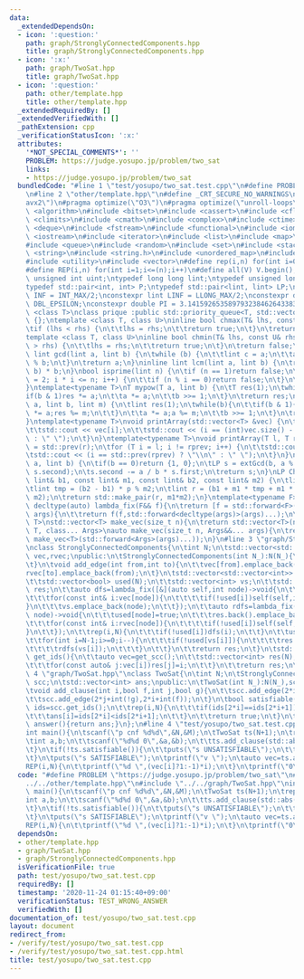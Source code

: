 ```yaml
---
data:
  _extendedDependsOn:
  - icon: ':question:'
    path: graph/StronglyConnectedComponents.hpp
    title: graph/StronglyConnectedComponents.hpp
  - icon: ':x:'
    path: graph/TwoSat.hpp
    title: graph/TwoSat.hpp
  - icon: ':question:'
    path: other/template.hpp
    title: other/template.hpp
  _extendedRequiredBy: []
  _extendedVerifiedWith: []
  _pathExtension: cpp
  _verificationStatusIcon: ':x:'
  attributes:
    '*NOT_SPECIAL_COMMENTS*': ''
    PROBLEM: https://judge.yosupo.jp/problem/two_sat
    links:
    - https://judge.yosupo.jp/problem/two_sat
  bundledCode: "#line 1 \"test/yosupo/two_sat.test.cpp\"\n#define PROBLEM \"https://judge.yosupo.jp/problem/two_sat\"\
    \n#line 2 \"other/template.hpp\"\n#define _CRT_SECURE_NO_WARNINGS\n#pragma target(\"\
    avx2\")\n#pragma optimize(\"O3\")\n#pragma optimize(\"unroll-loops\")\n#include\
    \ <algorithm>\n#include <bitset>\n#include <cassert>\n#include <cfloat>\n#include\
    \ <climits>\n#include <cmath>\n#include <complex>\n#include <ctime>\n#include\
    \ <deque>\n#include <fstream>\n#include <functional>\n#include <iomanip>\n#include\
    \ <iostream>\n#include <iterator>\n#include <list>\n#include <map>\n#include <memory>\n\
    #include <queue>\n#include <random>\n#include <set>\n#include <stack>\n#include\
    \ <string>\n#include <string.h>\n#include <unordered_map>\n#include <unordered_set>\n\
    #include <utility>\n#include <vector>\n#define rep(i,n) for(int i=0;i<(n);i++)\n\
    #define REP(i,n) for(int i=1;i<=(n);i++)\n#define all(V) V.begin(),V.end()\ntypedef\
    \ unsigned int uint;\ntypedef long long lint;\ntypedef unsigned long long ulint;\n\
    typedef std::pair<int, int> P;\ntypedef std::pair<lint, lint> LP;\nconstexpr int\
    \ INF = INT_MAX/2;\nconstexpr lint LINF = LLONG_MAX/2;\nconstexpr double eps =\
    \ DBL_EPSILON;\nconstexpr double PI = 3.141592653589793238462643383279;\ntemplate\
    \ <class T>\nclass prique :public std::priority_queue<T, std::vector<T>, std::greater<T>>\
    \ {};\ntemplate <class T, class U>\ninline bool chmax(T& lhs, const U& rhs) {\n\
    \tif (lhs < rhs) {\n\t\tlhs = rhs;\n\t\treturn true;\n\t}\n\treturn false;\n}\n\
    template <class T, class U>\ninline bool chmin(T& lhs, const U& rhs) {\n\tif (lhs\
    \ > rhs) {\n\t\tlhs = rhs;\n\t\treturn true;\n\t}\n\treturn false;\n}\ninline\
    \ lint gcd(lint a, lint b) {\n\twhile (b) {\n\t\tlint c = a;\n\t\ta = b; b = c\
    \ % b;\n\t}\n\treturn a;\n}\ninline lint lcm(lint a, lint b) {\n\treturn a / gcd(a,\
    \ b) * b;\n}\nbool isprime(lint n) {\n\tif (n == 1)return false;\n\tfor (int i\
    \ = 2; i * i <= n; i++) {\n\t\tif (n % i == 0)return false;\n\t}\n\treturn true;\n\
    }\ntemplate<typename T>\nT mypow(T a, lint b) {\n\tT res(1);\n\twhile(b){\n\t\t\
    if(b & 1)res *= a;\n\t\ta *= a;\n\t\tb >>= 1;\n\t}\n\treturn res;\n}\nlint modpow(lint\
    \ a, lint b, lint m) {\n\tlint res(1);\n\twhile(b){\n\t\tif(b & 1){\n\t\t\tres\
    \ *= a;res %= m;\n\t\t}\n\t\ta *= a;a %= m;\n\t\tb >>= 1;\n\t}\n\treturn res;\n\
    }\ntemplate<typename T>\nvoid printArray(std::vector<T> &vec) {\n\trep(i, vec.size()){\n\
    \t\tstd::cout << vec[i];\n\t\tstd::cout << (i == (int)vec.size() - 1 ? \"\\n\"\
    \ : \" \");\n\t}\n}\ntemplate<typename T>\nvoid printArray(T l, T r) {\n\tT rprev\
    \ = std::prev(r);\n\tfor (T i = l; i != rprev; i++) {\n\t\tstd::cout << *i;\n\t\
    \tstd::cout << (i == std::prev(rprev) ? \"\\n\" : \" \");\n\t}\n}\nLP extGcd(lint\
    \ a, lint b) {\n\tif(b == 0)return {1, 0};\n\tLP s = extGcd(b, a % b);\n\tstd::swap(s.first,\
    \ s.second);\n\ts.second -= a / b * s.first;\n\treturn s;\n}\nLP ChineseRem(const\
    \ lint& b1, const lint& m1, const lint& b2, const lint& m2) {\n\tlint p = extGcd(m1,m2).first;\n\
    \tlint tmp = (b2 - b1) * p % m2;\n\tlint r = (b1 + m1 * tmp + m1 * m2) % (m1 *\
    \ m2);\n\treturn std::make_pair(r, m1*m2);\n}\ntemplate<typename F>\ninline constexpr\
    \ decltype(auto) lambda_fix(F&& f){\n\treturn [f = std::forward<F>(f)](auto&&...\
    \ args){\n\t\treturn f(f,std::forward<decltype(args)>(args)...);\n\t};\n}\ntemplate<typename\
    \ T>\nstd::vector<T> make_vec(size_t n){\n\treturn std::vector<T>(n);\n}\ntemplate<typename\
    \ T, class... Args>\nauto make_vec(size_t n, Args&&... args){\n\treturn std::vector<decltype(make_vec<T>(args...))>(n,\
    \ make_vec<T>(std::forward<Args>(args)...));\n}\n#line 3 \"graph/StronglyConnectedComponents.hpp\"\
    \nclass StronglyConnectedComponents{\n\tint N;\n\tstd::vector<std::vector<int>>\
    \ vec,rvec;\npublic:\n\tStronglyConnectedComponents(int N_):N(N_){\n\t\tvec.resize(N);rvec.resize(N);\n\
    \t}\n\tvoid add_edge(int from,int to){\n\t\tvec[from].emplace_back(to);\n\t\t\
    rvec[to].emplace_back(from);\n\t}\n\tstd::vector<std::vector<int>> get_scc(){\n\
    \t\tstd::vector<bool> used(N);\n\t\tstd::vector<int> vs;\n\t\tstd::vector<std::vector<int>>\
    \ res;\n\t\tauto dfs=lambda_fix([&](auto self,int node)->void{\n\t\t\tused[node]=true;\n\
    \t\t\tfor(const int& i:vec[node]){\n\t\t\t\tif(!used[i])self(self,i);\n\t\t\t\
    }\n\t\t\tvs.emplace_back(node);\n\t\t});\n\t\tauto rdfs=lambda_fix([&](auto self,int\
    \ node)->void{\n\t\t\tused[node]=true;\n\t\t\tres.back().emplace_back(node);\n\
    \t\t\tfor(const int& i:rvec[node]){\n\t\t\t\tif(!used[i])self(self,i);\n\t\t\t\
    }\n\t\t});\n\t\trep(i,N){\n\t\t\tif(!used[i])dfs(i);\n\t\t}\n\t\tused.assign(N,false);\n\
    \t\tfor(int i=N-1;i>=0;i--){\n\t\t\tif(!used[vs[i]]){\n\t\t\t\tres.emplace_back();\n\
    \t\t\t\trdfs(vs[i]);\n\t\t\t}\n\t\t}\n\t\treturn res;\n\t}\n\tstd::vector<int>\
    \ get_ids(){\n\t\tauto vec=get_scc();\n\t\tstd::vector<int> res(N);\n\t\trep(i,vec.size()){\n\
    \t\t\tfor(const auto& j:vec[i])res[j]=i;\n\t\t}\n\t\treturn res;\n\t}\n};\n#line\
    \ 4 \"graph/TwoSat.hpp\"\nclass TwoSat{\n\tint N;\n\tStronglyConnectedComponents\
    \ scc;\n\tstd::vector<int> ans;\npublic:\n\tTwoSat(int N_):N(N_),scc(2*N_),ans(N_){}\n\
    \tvoid add_clause(int i,bool f,int j,bool g){\n\t\tscc.add_edge(2*i+int(!f),2*j+int(g));\n\
    \t\tscc.add_edge(2*j+int(!g),2*i+int(f));\n\t}\n\tbool satisfiable(){\n\t\tauto\
    \ ids=scc.get_ids();\n\t\trep(i,N){\n\t\t\tif(ids[2*i]==ids[2*i+1])return false;\n\
    \t\t\tans[i]=ids[2*i]<ids[2*i+1];\n\t\t}\n\t\treturn true;\n\t}\n\tstd::vector<int>\
    \ answer(){return ans;}\n};\n#line 4 \"test/yosupo/two_sat.test.cpp\"\nint N,M;\n\
    int main(){\n\tscanf(\"p cnf %d%d\",&N,&M);\n\tTwoSat ts(N+1);\n\trep(i,M){\n\t\
    \tint a,b;\n\t\tscanf(\"%d%d 0\",&a,&b);\n\t\tts.add_clause(std::abs(a),a>0,std::abs(b),b>0);\n\
    \t}\n\tif(!ts.satisfiable()){\n\t\tputs(\"s UNSATISFIABLE\");\n\t\treturn 0;\n\
    \t}\n\tputs(\"s SATISFIABLE\");\n\tprintf(\"v \");\n\tauto vec=ts.answer();\n\t\
    REP(i,N){\n\t\tprintf(\"%d \",(vec[i]?1:-1)*i);\n\t}\n\tprintf(\"0\\n\");\n}\n"
  code: "#define PROBLEM \"https://judge.yosupo.jp/problem/two_sat\"\n#include \"\
    ../../other/template.hpp\"\n#include \"../../graph/TwoSat.hpp\"\nint N,M;\nint\
    \ main(){\n\tscanf(\"p cnf %d%d\",&N,&M);\n\tTwoSat ts(N+1);\n\trep(i,M){\n\t\t\
    int a,b;\n\t\tscanf(\"%d%d 0\",&a,&b);\n\t\tts.add_clause(std::abs(a),a>0,std::abs(b),b>0);\n\
    \t}\n\tif(!ts.satisfiable()){\n\t\tputs(\"s UNSATISFIABLE\");\n\t\treturn 0;\n\
    \t}\n\tputs(\"s SATISFIABLE\");\n\tprintf(\"v \");\n\tauto vec=ts.answer();\n\t\
    REP(i,N){\n\t\tprintf(\"%d \",(vec[i]?1:-1)*i);\n\t}\n\tprintf(\"0\\n\");\n}"
  dependsOn:
  - other/template.hpp
  - graph/TwoSat.hpp
  - graph/StronglyConnectedComponents.hpp
  isVerificationFile: true
  path: test/yosupo/two_sat.test.cpp
  requiredBy: []
  timestamp: '2020-11-24 01:15:40+09:00'
  verificationStatus: TEST_WRONG_ANSWER
  verifiedWith: []
documentation_of: test/yosupo/two_sat.test.cpp
layout: document
redirect_from:
- /verify/test/yosupo/two_sat.test.cpp
- /verify/test/yosupo/two_sat.test.cpp.html
title: test/yosupo/two_sat.test.cpp
---
```

